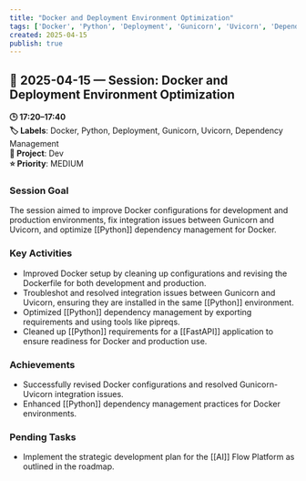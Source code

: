 ```yaml
---
title: "Docker and Deployment Environment Optimization"
tags: ['Docker', 'Python', 'Deployment', 'Gunicorn', 'Uvicorn', 'Dependency Management']
created: 2025-04-15
publish: true
---
```


## 📅 2025-04-15 — Session: Docker and Deployment Environment Optimization

**🕒 17:20–17:40**  
**🏷️ Labels**: Docker, Python, Deployment, Gunicorn, Uvicorn, Dependency Management  
**📂 Project**: Dev  
**⭐ Priority**: MEDIUM  


### Session Goal
The session aimed to improve Docker configurations for development and production environments, fix integration issues between Gunicorn and Uvicorn, and optimize [[Python]] dependency management for Docker.

### Key Activities
- Improved Docker setup by cleaning up configurations and revising the Dockerfile for both development and production.
- Troubleshot and resolved integration issues between Gunicorn and Uvicorn, ensuring they are installed in the same [[Python]] environment.
- Optimized [[Python]] dependency management by exporting requirements and using tools like pipreqs.
- Cleaned up [[Python]] requirements for a [[FastAPI]] application to ensure readiness for Docker and production use.

### Achievements
- Successfully revised Docker configurations and resolved Gunicorn-Uvicorn integration issues.
- Enhanced [[Python]] dependency management practices for Docker environments.

### Pending Tasks
- Implement the strategic development plan for the [[AI]] Flow Platform as outlined in the roadmap.
